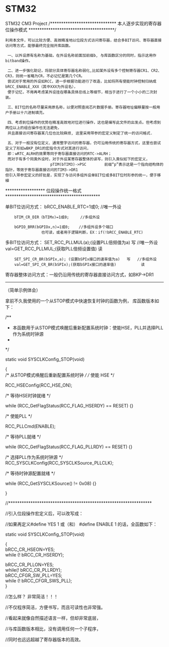 # STM32
STM32 CM3 Project
/****************************** 本人逐步实现的寄存器位操作模式 ***************************************/

    利用本文件，可以比较方便、高效精准地以位段方式访问寄存器，结合多BIT访问、寄存器直接访问等方式，能够最终完全抛开库函数。

     一、以外设原有名称为基础，在外设名称前面加前缀b, 与库函数区分的同时，指示这用作bitband操作。

     二、进一步强化助记，将部分具体寄存器名称弱化,比如某外设有多个控制寄存器CR1、CR2、CR3，则统一省略为CR，不必记忆是第几个CR。
     尝试对于常用的外设如RCC，进一步根据功能进行了改造，比如将所有使能时钟控制归纳成bRCC_ENABLE_XXX（其中XXX为外设名），
     便于记忆，不用再考虑某外设挂在哪条具体总线上等细节，相当于进行了一个小小的二次封装。

     三、BIT位的名称尽量采用原名称，以便对照查阅芯片数据手册。寄存器地址偏移量按一般用户手册以十六进制填充。

     四、考虑到位操作的优势在精准高效地对位进行操作，这也是编写此文件的出发点。但考虑到两位以上的组合操作也无法避免，
     并且直接访问寄存器某几位也比较麻烦, 这里采用带参的宏定义制定了统一的访问格式.

     五、对于一般没有位定义、通常整字访问的寄存器，仍可沿用传统的寄存器方式，这里也尝试定义了形如wBKP_DR1的宏指令方式对其进行访问，
     即：wRTC_ALRH的效果等同于寄存器直接访问的RTC->ALRH；
     而对于有多个同类外设时，对于外设某寄存器整体的读写，则引入类似如下的宏定义，
                        pTIM(bTIM3)->PSC        前缀“p”表示这是一个指向结构体的指针，等效于寄存器直接访问的TIM3->DR1
	但引入带参宏定义的好处是，实现了与访问多组外设单BIT位或多BIT位时形参的统一，便于移植
	
****************** 位段操作统一格式 *******************************************

单BIT位访问方式：
		bRCC_ENABLE_RTC=1或0; 	        //唯一外设
		
		bTIM_CR_DIR（bTIMx)=1或0; 	//多组外设
		
		bGPIO_BRR(bGPIOx,n)=1或0;	//多组外设多个端口
					也可读，或者用于逻辑判断，EX：if(!bRCC_ENABLE_RTC)
    
多BIT位访问方式：
		SET_RCC_PLLMUL(a);(设置PLL倍频值为a)		写	 	//唯一外设
		val=GET_RCC_PLLMUL;(获取PLL倍频设置值)		读

		SET_SPI_CR_BR(bSPIx,a);	(设置bSPIx接口的速率值为a)	写	//多组外设
		val=GET_SPI_CR_BR(bSPIx);(获取bSPIx接口的速率值)	       读

寄存器整体访问方式：一般仍沿用传统的寄存器直接访问方式，如BKP->DR1			
************************************************************************

（简单示例体会）

拿前不久我使用的一个从STOP模式中快速恢复时钟的函数为例，
库函数版本如下：

/**
  * 本函数用于从STOP模式唤醒后重新配置系统时钟：使能HSE，PLL并选择PLL作为系统时钟源
  *         
  */
  
static void SYSCLKConfig_STOP(void)


{  
  /* 从STOP模式唤醒后重新配置系统时钟 */
  /* 使能 HSE */
		
  RCC_HSEConfig(RCC_HSE_ON);
  
 
 /* 等待HSE时钟就绪 */
 
 while (RCC_GetFlagStatus(RCC_FLAG_HSERDY) == RESET)
  {}
  
 
 /* 使能PLL */
 
 RCC_PLLCmd(ENABLE);
  
 
 /* 等待PLL就绪 */
 
 while (RCC_GetFlagStatus(RCC_FLAG_PLLRDY) == RESET)
  {}
 
 
 /* 选择PLL作为系统时钟源 */
 RCC_SYSCLKConfig(RCC_SYSCLKSource_PLLCLK);


/* 等待时钟源配置就绪 */

while (RCC_GetSYSCLKSource() != 0x08)
  {}

}


//*****************************************************************

//引入位段操作宏定义后，可以改写成：

//如果再定义#define YES 1 或（和） #define ENABLE  1  的话，全函数如下：

static void SYSCLKConfig_STOP(void)

{  
  bRCC_CR_HSEON=YES;         
  while (! bRCC_CR_HSERDY);
  
  bRCC_CR_PLLON=YES;          
  while(! bRCC_CR_PLLRDY);     
  bRCC_CFGR_SW_PLL=YES;          
  while (! bRCC_CFGR_SWS_PLL);     
}


//怎么样？ 非常简洁！！！

//不仅程序简洁，方便书写，而且可读性也非常强。 


//看起来就像自然描述语言一样，但却非常底层，

//与库函数版本相比，没有调用任何一个子程序，

//同时也远远超越了寄存器版本的高效。
